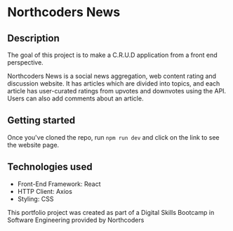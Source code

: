 # Northcoders News 

## Description

The goal of this project is to make a C.R.U.D application from a front end perspective.

Northcoders News is a social news aggregation, web content rating and discussion website. It has articles which are divided into topics, and each article has user-curated ratings from upvotes and downvotes using the API. 
Users can also add comments about an article.

## Getting started

Once you've cloned the repo, run `npm run dev` and click on the link to see the website page.

## Technologies used

- Front-End Framework: React
- HTTP Client: Axios
- Styling: CSS


This portfolio project was created as part of a Digital Skills Bootcamp in Software Engineering provided by Northcoders
